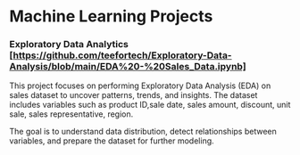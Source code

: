 # Machine Learning Projects
### Exploratory Data Analytics [https://github.com/teefortech/Exploratory-Data-Analysis/blob/main/EDA%20-%20Sales_Data.ipynb]

This project focuses on performing Exploratory Data Analysis (EDA) on sales dataset to uncover patterns, trends, and insights.
The dataset includes variables such as product ID,sale date, sales amount, discount, unit sale, sales representative, region.

The goal is to understand data distribution, detect relationships between variables, and prepare the dataset for further modeling.
